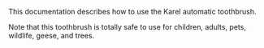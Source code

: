 This documentation describes how to use the Karel automatic toothbrush.

Note that this toothbrush is totally safe to use for children, adults, pets, wildlife, geese, and trees.
